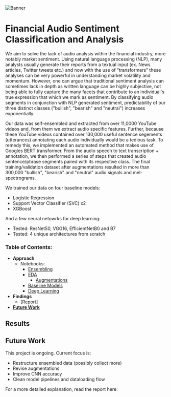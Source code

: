 ![Banner](https://i.gyazo.com/2e52e69c80f4884d0d3c5e37742115f3.jpg)
# Financial Audio Sentiment Classification and Analysis

We aim to solve the lack of audio analysis within the financial industry, more notably market sentiment. Using natural language processing (NLP), many analysts usually generate their reports from a textual input (ex. News articles, Twitter tweets etc.) and now with the use of “transformers” these analyses can be very powerful in understanding market volatility and momentum. However, one can argue that traditional sentiment analysis can sometimes lack in depth as written language can be highly subjective, not being able to fully capture the many facets that contribute to an individual's true expression that which we mark as sentiment. By classifying audio segments in conjunction with NLP generated sentiment, predictability of our three distinct classes ("bullish", "bearish" and "neutral") increases exponentially. 

Our data was self-ensembled and extracted from over 11,0000 YouTube videos and, from them we extract audio specific features. Further, because these YouTube videos contained over 130,000 useful sentence segements (utterances) annotating each audio individually would be a tedious task. To remedy this, we implemented an automated method that makes use of Googles BERT transformer. From the audio speech to text transcription + annotation, we then performed a series of steps that created audio sentence/phrase segments paired with its respective class. The final training/validation dataset after augmentations resulted in more than 300,000 "bullish", "bearish" and "neutral" audio signals and mel-spectrograms. 

We trained our data on four baseline models:
- Logistic Regression
- Support Vector Classifier (SVC) x2
- XGBoost

And a few neural netowrks for deep learning:
- Tested: ResNet50, VGG16, EfficientNetB0 and B7
- Tested: 4 unique architectures from scratch

### Table of Contents:
- **Approach**
    - Notebooks:
        - [Ensembling](https://github.com/jra333/Financial-Audio-Classification/blob/main/Dataset%20Ensembling/dataset_ensembling.ipynb)
        - [EDA](https://github.com/jra333/Financial-Audio-Classification/blob/main/EDA%20_Augmentations/exploratory_data_analysis.ipynb)
          - [Augmentations](https://github.com/jra333/Financial-Audio-Classification/blob/main/EDA%20_Augmentations/datasetsplit_augmentations.ipynb)
        - [Baseline Models](https://github.com/jra333/Financial-Audio-Classification/blob/main/Baseline%20Modeling/features_baseline_modeling.ipynb)
        - [Deep Learning](https://github.com/jra333/Financial-Audio-Classification/blob/main/Ext.%20Modeling%20(Deep%20Learning)/extended_modeling(deep%20learning).ipynb)
- **Findings**
    - [Report]
- [**Future Work**](https://github.com/jra333/Financial-Audio-Classification#future-work)


## Results


## Future Work

This project is ongoing. Current focus is:

- Restructure ensembled data (possibly collect more)
- Revise augmentations
- Improve CNN accuracy 
- Clean model pipelines and dataloading flow


For a more detailed explanation, read the report here: 


